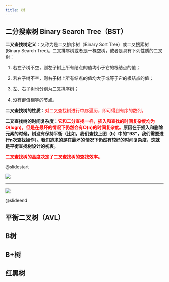 ```yaml
---
title: 树
---
```


## 二分搜索树 Binary Search Tree（BST）

**二叉查找树定义**：又称为是二叉排序树（Binary Sort Tree）或二叉搜索树(Binary Search Tree)。二叉排序树或者是一棵空树，或者是具有下列性质的二叉树：

1) 若左子树不空，则左子树上所有结点的值均小于它的根结点的值；

2) 若右子树不空，则右子树上所有结点的值均大于或等于它的根结点的值；

3) 左、右子树也分别为二叉排序树；

4) 没有键值相等的节点。

**二叉查找树的性质：**<font color="#ff0000">对二叉查找树进行中序遍历，即可得到有序的数列。</font>

**二叉查找树的时间复杂度：<font color="#ff0000">它和二分查找一样，插入和查找的时间复杂度均为O(logn)，但是在最坏的情况下仍然会有O(n)的时间复杂度。</font>原因在于插入和删除元素的时候，树没有保持平衡（比如，我们查找上图（b）中的“93”，我们需要进行n次查找操作）。我们追求的是在最坏的情况下仍然有较好的时间复杂度，这就是平衡查找树设计的初衷。**

**<font color="#ff0000">二叉查找树的高度决定了二叉查找树的查找效率。</font>**

@slidestart

![](/document/images/1a38eec444d198d7974cad0f4f4e5aeed2a3147649d4dd53e56f068e3b567efc-图片.png)

---

![](/document/images/1024px-Binary_search_tree.svg.png)


@slideend
## 平衡二叉树（AVL）

## B树

## B+树

## 红黑树

